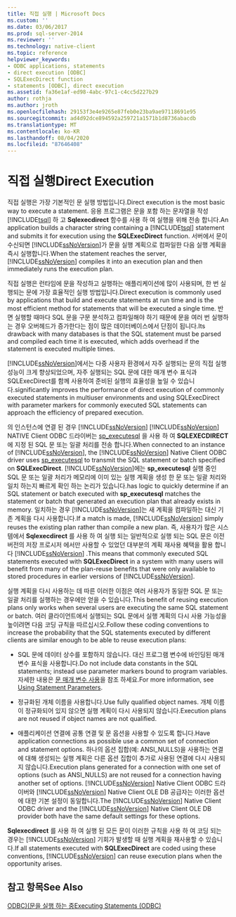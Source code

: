 ```yaml
---
title: 직접 실행 | Microsoft Docs
ms.custom: ''
ms.date: 03/06/2017
ms.prod: sql-server-2014
ms.reviewer: ''
ms.technology: native-client
ms.topic: reference
helpviewer_keywords:
- ODBC applications, statements
- direct execution [ODBC]
- SQLExecDirect function
- statements [ODBC], direct execution
ms.assetid: fa36e1af-ed98-4abc-97c1-c4cc5d227b29
author: rothja
ms.author: jroth
ms.openlocfilehash: 29153f3e4e9265e87feb0e23ba9ae97118691e95
ms.sourcegitcommit: ad4d92dce894592a259721a1571b1d8736abacdb
ms.translationtype: MT
ms.contentlocale: ko-KR
ms.lasthandoff: 08/04/2020
ms.locfileid: "87646408"
---
```

# <a name="direct-execution"></a><span data-ttu-id="12a26-102">직접 실행</span><span class="sxs-lookup"><span data-stu-id="12a26-102">Direct Execution</span></span>
  <span data-ttu-id="12a26-103">직접 실행은 가장 기본적인 문 실행 방법입니다.</span><span class="sxs-lookup"><span data-stu-id="12a26-103">Direct execution is the most basic way to execute a statement.</span></span> <span data-ttu-id="12a26-104">응용 프로그램은 문을 포함 하는 문자열을 작성 [!INCLUDE[tsql](../../../includes/tsql-md.md)] 하 고 **Sqlexecdirect** 함수를 사용 하 여 실행을 위해 전송 합니다.</span><span class="sxs-lookup"><span data-stu-id="12a26-104">An application builds a character string containing a [!INCLUDE[tsql](../../../includes/tsql-md.md)] statement and submits it for execution using the **SQLExecDirect** function.</span></span> <span data-ttu-id="12a26-105">서버에서 문이 수신되면 [!INCLUDE[ssNoVersion](../../../includes/ssnoversion-md.md)]가 문을 실행 계획으로 컴파일한 다음 실행 계획을 즉시 실행합니다.</span><span class="sxs-lookup"><span data-stu-id="12a26-105">When the statement reaches the server, [!INCLUDE[ssNoVersion](../../../includes/ssnoversion-md.md)] compiles it into an execution plan and then immediately runs the execution plan.</span></span>  
  
 <span data-ttu-id="12a26-106">직접 실행은 런타임에 문을 작성하고 실행하는 애플리케이션에 많이 사용되며, 한 번 실행되는 문에 가장 효율적인 실행 방법입니다.</span><span class="sxs-lookup"><span data-stu-id="12a26-106">Direct execution is commonly used by applications that build and execute statements at run time and is the most efficient method for statements that will be executed a single time.</span></span> <span data-ttu-id="12a26-107">반면 실행할 때마다 SQL 문을 구문 분석하고 컴파일해야 하기 때문에 문을 여러 번 실행하는 경우 오버헤드가 증가한다는 점이 많은 데이터베이스에서 단점이 됩니다.</span><span class="sxs-lookup"><span data-stu-id="12a26-107">Its drawback with many databases is that the SQL statement must be parsed and compiled each time it is executed, which adds overhead if the statement is executed multiple times.</span></span>  
  
 [!INCLUDE[ssNoVersion](../../../includes/ssnoversion-md.md)]<span data-ttu-id="12a26-108">에서는 다중 사용자 환경에서 자주 실행되는 문의 직접 실행 성능이 크게 향상되었으며, 자주 실행되는 SQL 문에 대한 매개 변수 표식과 SQLExecDirect를 함께 사용하여 준비된 실행의 효율성을 높일 수 있습니다.</span><span class="sxs-lookup"><span data-stu-id="12a26-108">significantly improves the performance of direct execution of commonly executed statements in multiuser environments and using SQLExecDirect with parameter markers for commonly executed SQL statements can approach the efficiency of prepared execution.</span></span>  
  
 <span data-ttu-id="12a26-109">의 인스턴스에 연결 된 경우 [!INCLUDE[ssNoVersion](../../../includes/ssnoversion-md.md)] [!INCLUDE[ssNoVersion](../../../includes/ssnoversion-md.md)] NATIVE Client ODBC 드라이버는 [sp_executesql](/sql/relational-databases/system-stored-procedures/sp-executesql-transact-sql) 을 사용 하 여 **SQLEXECDIRECT**에 지정 된 SQL 문 또는 일괄 처리를 전송 합니다.</span><span class="sxs-lookup"><span data-stu-id="12a26-109">When connected to an instance of [!INCLUDE[ssNoVersion](../../../includes/ssnoversion-md.md)], the [!INCLUDE[ssNoVersion](../../../includes/ssnoversion-md.md)] Native Client ODBC driver uses [sp_executesql](/sql/relational-databases/system-stored-procedures/sp-executesql-transact-sql) to transmit the SQL statement or batch specified on **SQLExecDirect**.</span></span> [!INCLUDE[ssNoVersion](../../../includes/ssnoversion-md.md)]<span data-ttu-id="12a26-110">에는 **sp_executesql** 실행 중인 SQL 문 또는 일괄 처리가 메모리에 이미 있는 실행 계획을 생성 한 문 또는 일괄 처리와 일치 하는지 빠르게 확인 하는 논리가 있습니다.</span><span class="sxs-lookup"><span data-stu-id="12a26-110">has logic to quickly determine if an SQL statement or batch executed with **sp_executesql** matches the statement or batch that generated an execution plan that already exists in memory.</span></span> <span data-ttu-id="12a26-111">일치하는 경우 [!INCLUDE[ssNoVersion](../../../includes/ssnoversion-md.md)]는 새 계획을 컴파일하는 대신 기존 계획을 다시 사용합니다.</span><span class="sxs-lookup"><span data-stu-id="12a26-111">If a match is made, [!INCLUDE[ssNoVersion](../../../includes/ssnoversion-md.md)] simply reuses the existing plan rather than compile a new plan.</span></span> <span data-ttu-id="12a26-112">즉, 사용자가 많은 시스템에서 **Sqlexecdirect** 를 사용 하 여 실행 되는 일반적으로 실행 되는 SQL 문은 이전 버전의 저장 프로시저 에서만 사용할 수 있었던 대부분의 계획 재사용 혜택을 활용 합니다 [!INCLUDE[ssNoVersion](../../../includes/ssnoversion-md.md)] .</span><span class="sxs-lookup"><span data-stu-id="12a26-112">This means that commonly executed SQL statements executed with **SQLExecDirect** in a system with many users will benefit from many of the plan-reuse benefits that were only available to stored procedures in earlier versions of [!INCLUDE[ssNoVersion](../../../includes/ssnoversion-md.md)].</span></span>  
  
 <span data-ttu-id="12a26-113">실행 계획을 다시 사용하는 데 따른 이러한 이점은 여러 사용자가 동일한 SQL 문 또는 일괄 처리를 실행하는 경우에만 얻을 수 있습니다.</span><span class="sxs-lookup"><span data-stu-id="12a26-113">This benefit of reusing execution plans only works when several users are executing the same SQL statement or batch.</span></span> <span data-ttu-id="12a26-114">여러 클라이언트에서 실행되는 SQL 문에서 실행 계획의 다시 사용 가능성을 높이려면 다음 코딩 규칙을 따르십시오.</span><span class="sxs-lookup"><span data-stu-id="12a26-114">Follow these coding conventions to increase the probability that the SQL statements executed by different clients are similar enough to be able to reuse execution plans:</span></span>  
  
-   <span data-ttu-id="12a26-115">SQL 문에 데이터 상수를 포함하지 않습니다. 대신 프로그램 변수에 바인딩된 매개 변수 표식을 사용합니다.</span><span class="sxs-lookup"><span data-stu-id="12a26-115">Do not include data constants in the SQL statements; instead use parameter markers bound to program variables.</span></span> <span data-ttu-id="12a26-116">자세한 내용은 [문 매개 변수 사용](../using-statement-parameters.md)을 참조 하세요.</span><span class="sxs-lookup"><span data-stu-id="12a26-116">For more information, see [Using Statement Parameters](../using-statement-parameters.md).</span></span>  
  
-   <span data-ttu-id="12a26-117">정규화된 개체 이름을 사용합니다.</span><span class="sxs-lookup"><span data-stu-id="12a26-117">Use fully qualified object names.</span></span> <span data-ttu-id="12a26-118">개체 이름이 정규화되어 있지 않으면 실행 계획이 다시 사용되지 않습니다.</span><span class="sxs-lookup"><span data-stu-id="12a26-118">Execution plans are not reused if object names are not qualified.</span></span>  
  
-   <span data-ttu-id="12a26-119">애플리케이션 연결에 공통 연결 및 문 옵션을 사용할 수 있도록 합니다.</span><span class="sxs-lookup"><span data-stu-id="12a26-119">Have application connections as possible use a common set of connection and statement options.</span></span> <span data-ttu-id="12a26-120">하나의 옵션 집합(예: ANSI_NULLS)을 사용하는 연결에 대해 생성되는 실행 계획은 다른 옵션 집합이 추가로 사용된 연결에 다시 사용되지 않습니다.</span><span class="sxs-lookup"><span data-stu-id="12a26-120">Execution plans generated for a connection with one set of options (such as ANSI_NULLS) are not reused for a connection having another set of options.</span></span> <span data-ttu-id="12a26-121">[!INCLUDE[ssNoVersion](../../../includes/ssnoversion-md.md)] Native Client ODBC 드라이버와 [!INCLUDE[ssNoVersion](../../../includes/ssnoversion-md.md)] Native Client OLE DB 공급자는 이러한 옵션에 대한 기본 설정이 동일합니다.</span><span class="sxs-lookup"><span data-stu-id="12a26-121">The [!INCLUDE[ssNoVersion](../../../includes/ssnoversion-md.md)] Native Client ODBC driver and the [!INCLUDE[ssNoVersion](../../../includes/ssnoversion-md.md)] Native Client OLE DB provider both have the same default settings for these options.</span></span>  
  
 <span data-ttu-id="12a26-122">**Sqlexecdirect** 를 사용 하 여 실행 된 모든 문이 이러한 규칙을 사용 하 여 코딩 되는 경우는 [!INCLUDE[ssNoVersion](../../../includes/ssnoversion-md.md)] 기회가 발생할 때 실행 계획을 재사용할 수 있습니다.</span><span class="sxs-lookup"><span data-stu-id="12a26-122">If all statements executed with **SQLExecDirect** are coded using these conventions, [!INCLUDE[ssNoVersion](../../../includes/ssnoversion-md.md)] can reuse execution plans when the opportunity arises.</span></span>  
  
## <a name="see-also"></a><span data-ttu-id="12a26-123">참고 항목</span><span class="sxs-lookup"><span data-stu-id="12a26-123">See Also</span></span>  
 [<span data-ttu-id="12a26-124">ODBC&#41;&#40;문을 실행 하는 중</span><span class="sxs-lookup"><span data-stu-id="12a26-124">Executing Statements &#40;ODBC&#41;</span></span>](executing-statements-odbc.md)  
  
  
